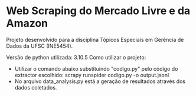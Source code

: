 # Web Scraping do Mercado Livre e da Amazon
Projeto desenvolvido para a disciplina Tópicos Especiais em Gerência de Dados da UFSC (INE5454).

Versão de python utilizada: 3.10.5
Como utilizar o projeto:
- Utilizar o comando abaixo substituindo "codigo.py" pelo código do extractor escolhido: 
scrapy runspider codigo.py -o output.jsonl
- No arquivo data_analysis.py está a geração de resultados através dos dados coletados.
